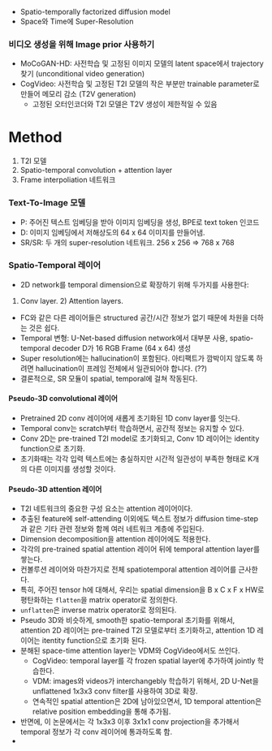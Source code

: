 - Spatio-temporally factorized diffusion model
- Space와 Time에 Super-Resolution


### 비디오 생성을 위해 Image prior 사용하기
- MoCoGAN-HD: 사전학습 및 고정된 이미지 모델의 latent space에서 trajectory 찾기 (unconditional video generation)
- CogVideo: 사전학습 및 고정된 T2I 모델의 작은 부분만 trainable parameter로 만들어 메모리 감소 (T2V generation)
  - 고정된 오터인코더와 T2I 모델은 T2V 생성이 제한적일 수 있음


# Method
1. T2I 모델
2. Spatio-temporal convolution + attention layer
3. Frame interpoliation 네트워크

### Text-To-Image 모델
- P: 주어진 텍스트 임베딩을 받아 이미지 임베딩을 생성, BPE로 text token 인코드
- D: 이미지 임베딩에서 저해상도의 64 x 64 이미지를 만들어냄.
- SR/SR: 두 개의 super-resolution 네트워크. 256 x 256 => 768 x 768

### Spatio-Temporal 레이어
- 2D network를 temporal dimension으로 확장하기 위해 두가지를 사용한다:
1) Conv layer. 2) Attention layers.
- FC와 같은 다른 레이어들은 structured 공간/시간 정보가 없기 때문에 차원을 더하는 것은 쉽다.
- Temporal 변형: U-Net-based diffusion network에서 대부분 사용, spatio-temporal decoder D가 16 RGB Frame (64 x 64) 생성
- Super resolution에는 hallucination이 포함된다. 아티팩트가 깜박이지 않도록 하려면 hallucination이 프레임 전체에서 일관되어야 합니다. (??)
- 결론적으로, SR 모듈이 spatial, temporal에 걸쳐 작동된다.

#### Pseudo-3D convolutional 레이어
- Pretrained 2D conv 레이어에 새롭게 초기화된 1D conv layer를 잇는다.
- Temporal conv는 scratch부터 학습하면서, 공간적 정보는 유지할 수 있다.
- Conv 2D는 pre-trained T2I model로 초기화되고, Conv 1D 레이어는 identity function으로 초기화.
- 초기화때는 각각 입력 텍스트에는 충실하지만 시간적 일관성이 부족한 형태로 K개의 다른 이미지를 생성할 것이다.

#### Pseudo-3D attention 레이어
- T2I 네트워크의 중요한 구성 요소는 attention 레이어이다.
- 추출된 feature에 self-attending 이외에도 텍스트 정보가 diffusion time-step과 같은 기타 관련 정보와 함께 여러 네트워크 계층에 주입된다.
- Dimension decomposition을 attention 레이어에도 적용한다.
- 각각의 pre-trained spatial attention 레이어 뒤에 temporal attention layer를 쌓는다.
- 컨볼루션 레이어와 마찬가지로 전체 spatiotemporal attention 레이어를 근사한다.
- 특히, 주어진 tensor h에 대해서, 우리는 spatial dimension을 B x C x F x HW로 평탄화하는 `flatten`을 matrix operator로 정의한다.
- `unflatten`은 inverse matrix operator로 정의된다.
- Pseudo 3D와 비슷하게, smooth한 spatio-temporal 초기화를 위해서, attention 2D 레이어는 pre-trained T2I 모델로부터 초기화하고, attention 1D 레이어는 itentity function으로 초기화 된다.
- 분해된 space-time attention layer는 VDM와 CogVideo에서도 쓰인다.
  - CogVideo: temporal layer를 각 frozen spatial layer에 추가하여 jointly 학습한다.
  - VDM: images와 videos가 interchangebly 학습하기 위해서, 2D U-Net을 unflattened 1x3x3 conv filter를 사용하여 3D로 확장.
  - 연속적인 spatial attention은 2D에 남아있으면서, 1D temporal attention은 relative position embedding을 통해 추가됨.
- 반면에, 이 논문에서는 각 1x3x3 이후 3x1x1 conv projection을 추가해서 temporal 정보가 각 conv 레이어에 통과하도록 함.
- 
